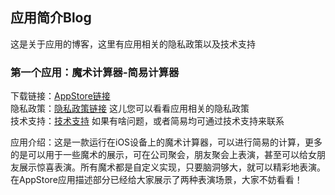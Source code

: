 ## 应用简介Blog
这是关于应用的博客，这里有应用相关的隐私政策以及技术支持

### 第一个应用：魔术计算器-简易计算器

下载链接：[AppStore链接](https://github.com/MagicCalculator/MagicCalculator.github.io/edit/main/README.md)  
隐私政策：[隐私政策链接](https://github.com/MagicCalculator/MagicCalculator.github.io/edit/main/README.md) 这儿您可以看看应用相关的隐私政策  
技术支持：[技术支持](https://github.com/MagicCalculator/MagicCalculator.github.io/edit/main/README.md) 如果有啥问题，或者简易均可通过技术支持来联系  

应用介绍：这是一款运行在iOS设备上的魔术计算器，可以进行简易的计算，更多的是可以用于一些魔术的展示，可在公司聚会，朋友聚会上表演，甚至可以给女朋友展示惊喜表演。所有魔术都是自定义实现，只要脑洞够大，就可以精彩地表演。在AppStore应用描述部分已经给大家展示了两种表演场景，大家不妨看看！

